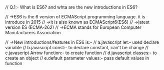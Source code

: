 // Q.1:- What is ES6? and whta are the new introductions in ES6?

// ->ES6 is the 6 version of ECMAScript programming language. it is introduce in 2015
// ->it is also known as ECMAScript6(ES6)
// ->latest version ES (ECMA-262)
// ->ECMA stands for European Computer Manufacturers Association

// ->New introductions/features in ES6 is:-
// a.javascript let:- used declare variable
// b.javascript const:- to declare constant, can't be change
// c.javascript Arrow function:- to create function
// d.javascript classes:- to create an object
// e.default parameter values:- pass default values in function 
